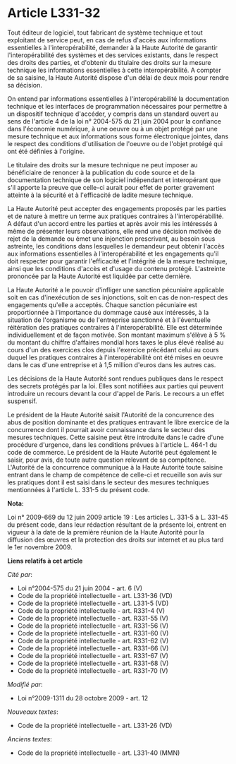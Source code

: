 # Article L331-32

Tout éditeur de logiciel, tout fabricant de système technique et tout exploitant de service peut, en cas de refus d'accès aux
informations essentielles à l'interopérabilité, demander à la Haute Autorité de garantir l'interopérabilité des systèmes et
des services existants, dans le respect des droits des parties, et d'obtenir du titulaire des droits sur la mesure technique
les informations essentielles à cette interopérabilité. A compter de sa saisine, la Haute Autorité dispose d'un délai de deux
mois pour rendre sa décision. 

On entend par informations essentielles à l'interopérabilité la documentation technique et les interfaces de programmation
nécessaires pour permettre à un dispositif technique d'accéder, y compris dans un standard ouvert au sens de l'article 4 de
la loi n° 2004-575 du 21 juin 2004 pour la confiance dans l'économie numérique, à une oeuvre ou à un objet protégé par une
mesure technique et aux informations sous forme électronique jointes, dans le respect des conditions d'utilisation de
l'oeuvre ou de l'objet protégé qui ont été définies à l'origine. 

Le titulaire des droits sur la mesure technique ne peut imposer au bénéficiaire de renoncer à la publication du code source
et de la documentation technique de son logiciel indépendant et interopérant que s'il apporte la preuve que celle-ci aurait
pour effet de porter gravement atteinte à la sécurité et à l'efficacité de ladite mesure technique. 

La Haute Autorité peut accepter des engagements proposés par les parties et de nature à mettre un terme aux pratiques
contraires à l'interopérabilité. A défaut d'un accord entre les parties et après avoir mis les intéressés à même de présenter
leurs observations, elle rend une décision motivée de rejet de la demande ou émet une injonction prescrivant, au besoin sous
astreinte, les conditions dans lesquelles le demandeur peut obtenir l'accès aux informations essentielles à
l'interopérabilité et les engagements qu'il doit respecter pour garantir l'efficacité et l'intégrité de la mesure technique,
ainsi que les conditions d'accès et d'usage du contenu protégé. L'astreinte prononcée par la Haute Autorité est liquidée par
cette dernière. 

La Haute Autorité a le pouvoir d'infliger une sanction pécuniaire applicable soit en cas d'inexécution de ses injonctions,
soit en cas de non-respect des engagements qu'elle a acceptés. Chaque sanction pécuniaire est proportionnée à l'importance du
dommage causé aux intéressés, à la situation de l'organisme ou de l'entreprise sanctionné et à l'éventuelle réitération des
pratiques contraires à l'interopérabilité. Elle est déterminée individuellement et de façon motivée. Son montant maximum
s'élève à 5 % du montant du chiffre d'affaires mondial hors taxes le plus élevé réalisé au cours d'un des exercices clos
depuis l'exercice précédant celui au cours duquel les pratiques contraires à l'interopérabilité ont été mises en oeuvre dans
le cas d'une entreprise et à 1,5 million d'euros dans les autres cas. 

Les décisions de la Haute Autorité sont rendues publiques dans le respect des secrets protégés par la loi. Elles sont
notifiées aux parties qui peuvent introduire un recours devant la cour d'appel de Paris. Le recours a un effet suspensif. 

Le président de la Haute Autorité saisit l'Autorité de la concurrence des abus de position dominante et des pratiques
entravant le libre exercice de la concurrence dont il pourrait avoir connaissance dans le secteur des mesures techniques.
Cette saisine peut être introduite dans le cadre d'une procédure d'urgence, dans les conditions prévues à l'article L. 464-1
du code de commerce. Le président de la Haute Autorité peut également le saisir, pour avis, de toute autre question relevant
de sa compétence. L'Autorité de la concurrence communique à la Haute Autorité toute saisine entrant dans le champ de
compétence de celle-ci et recueille son avis sur les pratiques dont il est saisi dans le secteur des mesures techniques
mentionnées à l'article L. 331-5 du présent code.

**Nota:**

Loi n° 2009-669 du 12 juin 2009 article 19 : Les articles L. 331-5 à L. 331-45 du présent code, dans leur rédaction résultant
de la présente loi, entrent en vigueur à la date de la première réunion de la Haute Autorité pour la diffusion des œuvres et
la protection des droits sur internet et au plus tard le 1er novembre 2009.

**Liens relatifs à cet article**

_Cité par_:

  - Loi n°2004-575 du 21 juin 2004 - art. 6 (V)
  - Code de la propriété intellectuelle - art. L331-36 (VD)
  - Code de la propriété intellectuelle - art. L331-5 (VD)
  - Code de la propriété intellectuelle - art. R331-4 (V)
  - Code de la propriété intellectuelle - art. R331-55 (V)
  - Code de la propriété intellectuelle - art. R331-56 (V)
  - Code de la propriété intellectuelle - art. R331-60 (V)
  - Code de la propriété intellectuelle - art. R331-62 (V)
  - Code de la propriété intellectuelle - art. R331-66 (V)
  - Code de la propriété intellectuelle - art. R331-67 (V)
  - Code de la propriété intellectuelle - art. R331-68 (V)
  - Code de la propriété intellectuelle - art. R331-70 (V)

_Modifié par_:

  - Loi n°2009-1311 du 28 octobre 2009 - art. 12

_Nouveaux textes_:

  - Code de la propriété intellectuelle - art. L331-26 (VD)

_Anciens textes_:

  - Code de la propriété intellectuelle - art. L331-40 (MMN)
